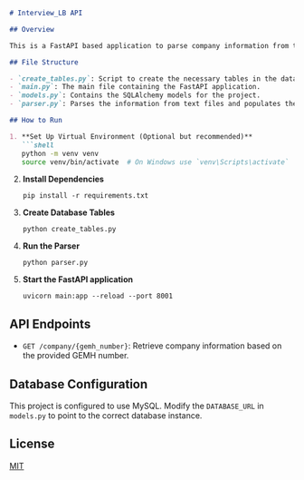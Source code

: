 ```markdown
# Interview_LB API

## Overview

This is a FastAPI based application to parse company information from text files and expose it via an HTTP API. The parsed information includes official name, GEMH number, website, and date of registration of companies.

## File Structure

- `create_tables.py`: Script to create the necessary tables in the database.
- `main.py`: The main file containing the FastAPI application.
- `models.py`: Contains the SQLAlchemy models for the project.
- `parser.py`: Parses the information from text files and populates the database.

## How to Run

1. **Set Up Virtual Environment (Optional but recommended)**
   ```shell
   python -m venv venv
   source venv/bin/activate  # On Windows use `venv\Scripts\activate`
   ```

2. **Install Dependencies**
   ```shell
   pip install -r requirements.txt
   ```

3. **Create Database Tables**
   ```shell
   python create_tables.py
   ```

4. **Run the Parser**
   ```shell
   python parser.py
   ```

5. **Start the FastAPI application**
   ```shell
   uvicorn main:app --reload --port 8001
   ```

## API Endpoints

- `GET /company/{gemh_number}`: Retrieve company information based on the provided GEMH number.

## Database Configuration

This project is configured to use MySQL. Modify the `DATABASE_URL` in `models.py` to point to the correct database instance.

## License

[MIT](LICENSE)

